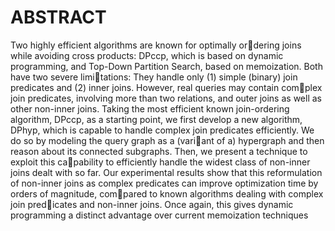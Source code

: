 # ABSTRACT

Two highly efficient algorithms are known for optimally ordering joins while avoiding cross products: DPccp, which is
based on dynamic programming, and Top-Down Partition
Search, based on memoization. Both have two severe limitations: They handle only (1) simple (binary) join predicates
and (2) inner joins. However, real queries may contain complex join predicates, involving more than two relations, and
outer joins as well as other non-inner joins.
Taking the most efficient known join-ordering algorithm,
DPccp, as a starting point, we first develop a new algorithm,
DPhyp, which is capable to handle complex join predicates
efficiently. We do so by modeling the query graph as a (variant of a) hypergraph and then reason about its connected
subgraphs. Then, we present a technique to exploit this capability to efficiently handle the widest class of non-inner
joins dealt with so far. Our experimental results show that
this reformulation of non-inner joins as complex predicates
can improve optimization time by orders of magnitude, compared to known algorithms dealing with complex join predicates and non-inner joins. Once again, this gives dynamic
programming a distinct advantage over current memoization
techniques
